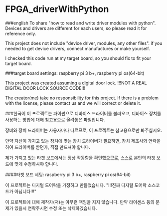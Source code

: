 # FPGA_driverWithPython

###english
To share "how to read and write driver modules with python". Devices and drivers are different for each users, so please read it for reference only.

This project does not include "device driver, modules, any other files". if you needed to get device drivers, connect manufactures or make yourself.

I checked this code run at my target board, so you should fix to fit your target board.

###target board settings: raspberry pi 3 b+, raspberry pi os(64-bit)

This project was created assuming a digital door lock. !!!NOT A REAL DIGITAL DOOR LOCK SOURCE CODE!!!


The creator(me) take no responsibility for this project. If there is a problem with the license, please contact us and we will correct or delete it.


###한국어
이 프로젝트는 파이썬으로 디바이스 드라이버를 불러오고, 디바이스 장치를 사용하는 방법에 대해 참고용으로 올려놓은 파일입니다.

장비와 장치 드라이버는 사용자마다 다르므로, 이 프로젝트는 참고용으로만 봐주십시오.

만약 자신이 가지고 있는 장치에 맞는 장치 드라이버가 필요하면, 장치 제조사와 연락을 하여 드라이버를 받던가, 직접 만드셔야 합니다.

제가 가지고 있는 타겟 보드에서는 정상 작동함을 확인했으므로, 스스로 본인의 타겟 보드에 맞게 수정하셔야 합니다.

####타겟 보드 세팅: raspberry pi 3 b+, raspberry pi os(64-bit)

이 프로젝트는 디지털 도어락을 가정하고 만들었습니다. "!!!진짜 디지털 도어락 소스코드가 아닙니다!!!"


이 프로젝트에 대해 제작자(저)는 아무런 책임을 지지 않습니다. 만약 라이센스 등의 문제가 있을시 연락주시면 수정 또는 삭제하겠습니다. 
